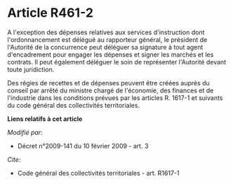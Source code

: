 # Article R461-2

A l'exception des dépenses relatives aux services d'instruction dont l'ordonnancement est délégué au rapporteur général, le
président de l'Autorité de la concurrence peut déléguer sa signature à tout agent d'encadrement pour engager les dépenses et
signer les marchés et les contrats. Il peut également déléguer le soin de représenter l'Autorité devant toute juridiction. 

Des régies de recettes et de dépenses peuvent être créées auprès du conseil par arrêté du ministre chargé de l'économie, des
finances et de l'industrie dans les conditions prévues par les articles R. 1617-1 et suivants du code général des
collectivités territoriales.

**Liens relatifs à cet article**

_Modifié par_:

  - Décret n°2009-141 du 10 février 2009 - art. 3

_Cite_:

  - Code général des collectivités territoriales - art. R1617-1
